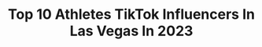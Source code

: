 ---
title: Top 10 Athletes TikTok Influencers In Las Vegas In 2023
description: >-
  Find top athletes TikTok influencers in Las Vegas in 2023. Most popular hashtags: #fyp #foryou #lasvegas #foryoupage.
platform: TikTok
hits: 9
text_top: Discover the most popular TikTok influencers on inBeat.
text_bottom: inBeat aggregates 9 TikTok influencers like this in Las Vegas, United States for you to contact.
profiles:
  - username: "eduarduro1"
    fullname: >-
      Eduardo Sanchez Rodriguez
    bio: >-
      Artist,Acrobat,Athlete,Fitness, Las Vegas,🇨🇺🇺🇸Circus Performer Le Reve🎪
    location: "United States"
    followers: 540600
    engagement: 1319
    commentsToLikes: 0.062283
    id: ckdhkxdohznmm0j23zzugl3j0
    verified: false
    hashtags: "#workout, #fyp, #parati, #viral"
  - username: "luciamalavazepro"
    fullname: >-
      lucia malavaze
    bio: >-
      Athlete Pro online coach 🥗 Posing classes Aquarian 2.9
    location: "United States"
    followers: 12000
    engagement: 617
    commentsToLikes: 0.041812
    id: ckbqjirme4mzi0j234xumalew
    verified: false
    hashtags: "#ilovemylife, #challenges, #happyday, #dance"
  - username: "lasvegasfill"
    fullname: >-
      LasVegasFill 
    bio: >-
      All about the food in Las Vegas! Philiptzeng0@gmail.com
    location: "United States"
    followers: 87900
    engagement: 587
    commentsToLikes: 0.041670
    id: ckcou8mtl8pgq0j233zdgqmol
    verified: false
    hashtags: "#japanesefood, #beef, #tiktokfood, #chicken"
  - username: "1big_coconut"
    fullname: >-
      ThatSamoanGuy
    bio: >-
      -Samoan 🇺🇸 🇦🇸 🇼🇸 🥥 🌴 -Rugby and Volleyball Athlete
    location: "United States"
    followers: 7663
    engagement: 1675
    commentsToLikes: 0.045277
    id: ckbew7178fptu0j23smk1hq6d
    verified: false
    hashtags: "#foryou, #pajamajam, #polypride, #steelcity"
  - username: "bofadn"
    fullname: >-
      Brando
    bio: >-
      Latino trynna blow up student athlete byu🦌
    location: "United States"
    followers: 6312
    engagement: 602
    commentsToLikes: 0.045609
    id: ck83z8y61yr6c0j78muip8bfw
    verified: false
    hashtags: "#foryoupage, #foryou, #utah, #byu"
  - username: "ss2themoon"
    fullname: >-
      Haters Gonna Hate
    bio: >-
      #1 on TikTok’s Most Hated $loanmonster All donations will help the homeless
    location: "United States"
    followers: 38300
    engagement: 591
    commentsToLikes: 0.024053
    id: ckai4e8fynl9s0i78mct88jw3
    verified: false
    hashtags: "#money, #lasvegas, #cash, #foryoupage"
  - username: "sfwrestler1991"
    fullname: >-
      Sfwrestler1991
    bio: >-
      CEO of tire changing. Content is mine. My ❤️ @brittanycote94 Live on Twitch!
    location: "United States"
    followers: 78800
    engagement: 1357
    commentsToLikes: 0.027494
    id: ck83yunv5vw2r0j78g887sag2
    verified: false
    hashtags: "#raiseyourgame, #moodflip, #foryourpage, #athlete"
  - username: "recyclingrandy"
    fullname: >-
      Randy James
    bio: >-
      Guess who’s back!? Account was hacked/banned for 3 weeks! Back with more content
    location: "United States"
    followers: 79200
    engagement: 1784
    commentsToLikes: 0.078674
    id: ck81qyg6fky730j78kx9ipiqh
    verified: false
    hashtags: "#dapper, #teacher, #bowtie, #recycle"
  - username: "mkagentofchaos"
    fullname: >-
      Mike in LA
    bio: >-
      
    location: "United States"
    followers: 2402
    engagement: 179
    commentsToLikes: 0.029381
    id: ckb9qhqrdmgwb0j23cupj1hgr
    verified: false
    hashtags: "#golf, #pga, #la, #ocean"
  - username: "sadik_hadzovic"
    fullname: >-
      Sadik Hadzovic
    bio: >-
      Athlete
    location: "United States"
    followers: 63300
    engagement: 742
    commentsToLikes: 0.018188
    id: ck9kegkrwysvx0j78zzeuzoaf
    verified: false
    hashtags: "#exercise, #fitness, #bodybuilding, #workout"
---